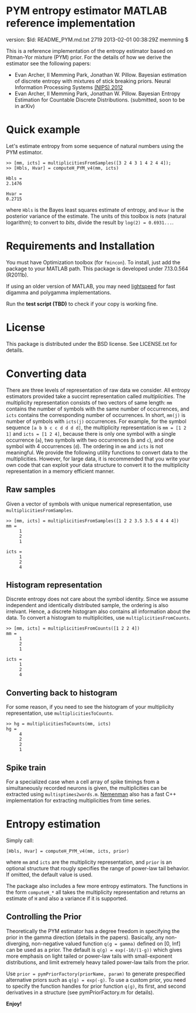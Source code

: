 PYM entropy estimator MATLAB reference implementation
=====================================================

version: $Id: README_PYM.md.txt 2719 2013-02-01 00:38:29Z memming $

This is a reference implementation of the entropy estimator based on Pitman-Yor mixture (PYM) prior. For the details of how we derive the estimator see the following papers:

- Evan Archer, Il Memming Park, Jonathan W. Pillow. Bayesian estimation of discrete entropy with mixtures of stick breaking priors. Neural Information Processing Systems [(NIPS) 2012](http://books.nips.cc/nips25.html)
- Evan Archer, Il Memming Park, Jonathan W. Pillow.  Bayesian Entropy Estimation for Countable Discrete Distributions. (submitted, soon to be in arXiv)

Quick example
=============
Let's estimate entropy from some sequence of natural numbers using the PYM estimator.

    >> [mm, icts] = multiplicitiesFromSamples([3 2 4 3 1 4 2 4 4]);
    >> [Hbls, Hvar] = computeH_PYM_v4(mm, icts)

    Hbls =
	2.1476

    Hvar =
	0.2715

where `Hbls` is the Bayes least squares estimate of entropy, and `Hvar` is the posterior variance of the estimate. The units of this toolbox is *nats* (natural logarithm); to convert to *bits*, divide the result by `log(2) = 0.6931...`.

Requirements and Installation
=============================
You must have Optimization toolbox (for `fmincon`).
To install, just add the package to your MATLAB path.
This package is developed under 7.13.0.564 (R2011b).

If using an older version of MATLAB, you may need [lightspeed](http://research.microsoft.com/en-us/um/people/minka/software/lightspeed/) for fast digamma and polygamma implementations.

Run the **test script (TBD)** to check if your copy is working fine.

License
=======
This package is distributed under the BSD license. See LICENSE.txt for details.

Converting data
===============
There are three levels of representation of raw data we consider. All entropy estimators provided take a succint representation called *multiplicities*. The multiplicity representation consists of two vectors of same length: `mm` contains the number of symbols with the same number of occurrences, and `icts` contains the corresponding number of occurrences. In short, `mm(j)` is number of symbols with `icts(j)` occurrences. For example, for the symbol sequence `[a b b c c d d d d]`, the multiplicity representation is `mm = [1 2 1]` and `icts = [1 2 4]`, because there is only one symbol with a single occurrence (`a`), two symbols with two occurrences (`b` and `c`), and one symbol with 4 occurrences (`d`). The ordering in `mm` and `icts` is not meaningful. We provide the following utility functions to convert data to the multiplicities. However, for large data, it is recommended that you write your own code that can exploit your data structure to convert it to the multiplicity representation in a memory efficient manner.

Raw samples
-----------
Given a vector of symbols with unique numerical representation, use `multiplicitiesFromSamples`.

    >> [mm, icts] = multiplicitiesFromSamples([1 2 2 3.5 3.5 4 4 4 4])
    mm =
         1
         2
         1
    
    icts =
         1
         2
         4

Histogram representation
------------------------
Discrete entropy does not care about the symbol identity. Since we assume independent and identically distributed sample, the ordering is also irrelvant. Hence, a discrete histogram also contains all information about the data. To convert a histogram to multiplicities, use `multiplicitiesFromCounts`.

    >> [mm, icts] = multiplicitiesFromCounts([1 2 2 4])
    mm =
         1
         2
         1
    
    icts =
         1
         2
         4

Converting back to histogram
----------------------------
For some reason, if you need to see the histogram of your multiplicity representation, use `multiplicitiesToCounts`.

    >> hg = multiplicitiesToCounts(mm, icts)
    hg =
         4
         2
         2
         1

Spike train
-----------
For a specialized case when a cell array of spike timings from a simultaneously recorded neurons is given, the multiplicities can be extracted using `multisptimes2words.m`. [Nemenman](http://nsb-entropy.sourceforge.net/) also has a fast C++ implementation for extracting multiplicities from time series.

Entropy estimation
==================
Simply call:

    [Hbls, Hvar] = computeH_PYM_v4(mm, icts, prior)

where `mm` and `icts` are the multiplicity representation, and `prior` is an optional structure that rougly specifies the range of power-law tail behavior. If omitted, the default value is used.

The package also includes a few more entropy estimators. The functions in the form `computeH_*` all takes the multiplicity representation and returns an estimate of `H` and also a variance if it is supported.

Controlling the Prior
---------------------
Theoretically the PYM estimator has a degree freedom in specifying the prior in the gamma direction (details in the papers). Basically, any non-diverging, non-negative valued function `q(g = gamma)` defined on [0, Inf] can be used as a prior. The default is `q(g) = exp(-10/(1-g))` which gives more emphasis on light tailed or power-law tails with small-exponent distributions, and limit extremely heavy tailed power-law tails from the prior.

Use `prior = pymPriorFactory(priorName, param)` to generate prespecified alternative priors such as `q(g) = exp(-g)`. To use a custom prior, you need to specify the function handles for prior function `q(g)`, its first, and second derivatives in a structure (see pymPriorFactory.m for details).

**Enjoy!**
